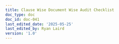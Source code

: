 ```yaml
---
title: Clause Wise Document Wise Audit Checklist
doc_type: doc
doc_id: doc-041
last_edited_date: '2025-05-25'
last_edited_by: Ryan Laird
version: '1.0'
---
```



